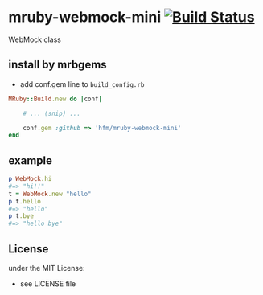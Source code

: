 # mruby-webmock-mini   [![Build Status](https://travis-ci.org/hfm/mruby-webmock-mini.svg?branch=master)](https://travis-ci.org/hfm/mruby-webmock-mini)
WebMock class
## install by mrbgems
- add conf.gem line to `build_config.rb`

```ruby
MRuby::Build.new do |conf|

    # ... (snip) ...

    conf.gem :github => 'hfm/mruby-webmock-mini'
end
```
## example
```ruby
p WebMock.hi
#=> "hi!!"
t = WebMock.new "hello"
p t.hello
#=> "hello"
p t.bye
#=> "hello bye"
```

## License
under the MIT License:
- see LICENSE file
